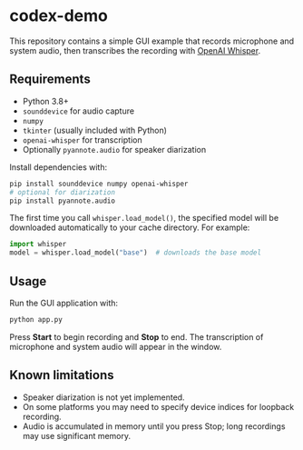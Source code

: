 # codex-demo

This repository contains a simple GUI example that records microphone and system audio, then transcribes the recording with [OpenAI Whisper](https://github.com/openai/whisper).

## Requirements

- Python 3.8+
- `sounddevice` for audio capture
- `numpy`
- `tkinter` (usually included with Python)
- `openai-whisper` for transcription
- Optionally `pyannote.audio` for speaker diarization

Install dependencies with:

```bash
pip install sounddevice numpy openai-whisper
# optional for diarization
pip install pyannote.audio
```

The first time you call `whisper.load_model()`, the specified model will be downloaded automatically to your cache directory. For example:

```python
import whisper
model = whisper.load_model("base")  # downloads the base model
```

## Usage

Run the GUI application with:

```bash
python app.py
```

Press **Start** to begin recording and **Stop** to end. The transcription of microphone and system audio will appear in the window.

## Known limitations

- Speaker diarization is not yet implemented.
- On some platforms you may need to specify device indices for loopback recording.
- Audio is accumulated in memory until you press Stop; long recordings may use significant memory.
